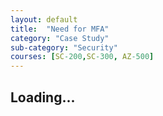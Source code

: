```yaml
---
layout: default
title:  "Need for MFA"
category: "Case Study"
sub-category: "Security"
courses: [SC-200,SC-300, AZ-500]
---
```


<script>
  fetch('https://github.com/julietrajan/demo1/blob/6fce9c86ae018393453209e6ed8c14cee265bccb/project-files/folder1/visitors.txt')
    .then(response => response.text())
    .then(data => {
      document.getElementById('visitor-count').innerText = `You are visitor no ${data.trim()}`;
    });
</script>

<h2 id="visitor-count">Loading...</h2>

